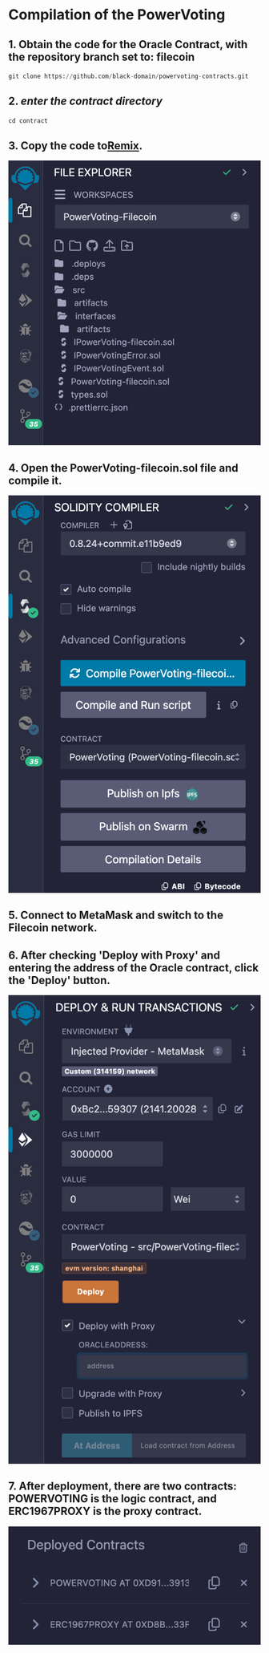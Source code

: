 # Compilation of the PowerVoting

## 1. Obtain the code for the Oracle Contract, with the repository branch set to: filecoin

```python
git clone https://github.com/black-domain/powervoting-contracts.git
```

## 2. *enter the contract directory*

```python
cd contract
```

## 3. Copy the code to[Remix](https://remix.ethereum.org/).

![Untitled](img/1.png)

## 4. Open the PowerVoting-filecoin.sol file and compile it.

![Untitled](img/2.png)

## 5. Connect to MetaMask and switch to the Filecoin network.

## 6. After checking 'Deploy with Proxy' and entering the address of the Oracle contract, click the 'Deploy' button.

![Untitled](img/3.png)

## 7. After deployment, there are two contracts: POWERVOTING is the logic contract, and ERC1967PROXY is the proxy contract.

![Untitled](img/4.png)